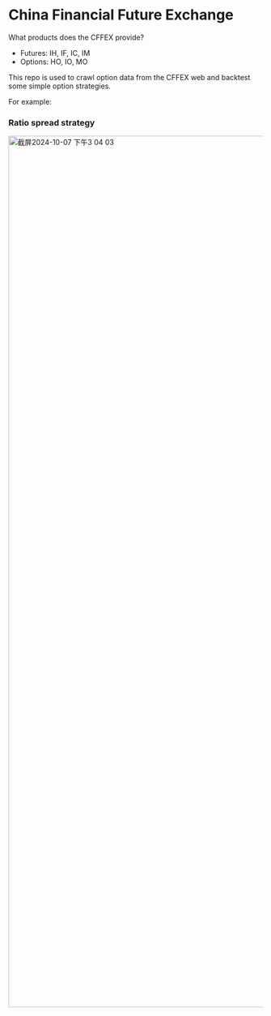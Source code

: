 # China Financial Future Exchange
What products does the CFFEX provide?

- Futures: IH, IF, IC, IM
- Options: HO, IO, MO

This repo is used to crawl option data from the CFFEX web and backtest some simple option strategies.


For example:
### Ratio spread strategy
<img width="1721" alt="截屏2024-10-07 下午3 04 03" src="https://github.com/user-attachments/assets/23c66c20-7f53-4f97-ab3d-64ab65cb39b2">
